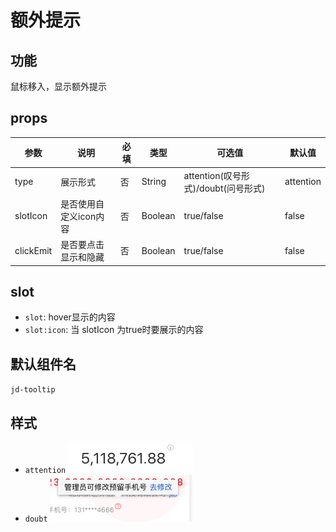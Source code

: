 # 额外提示

## 功能

鼠标移入，显示额外提示

## props

| 参数 | 说明 | 必填 | 类型 | 可选值 | 默认值 |
| --- | --- | --- | --- | --- | --- |
| type | 展示形式 | 否 | String | attention(叹号形式)/doubt(问号形式) | attention |
| slotIcon | 是否使用自定义icon内容 | 否 | Boolean | true/false | false |
| clickEmit | 是否要点击显示和隐藏 | 否 | Boolean | true/false | false |

## slot

- `slot`: hover显示的内容
- `slot:icon`: 当 slotIcon 为true时要展示的内容

## 默认组件名

`jd-tooltip`

## 样式

- `attention`
![tooltip](./img/tooltip.png)
- `doubt`
![tooltip-doubt](./img/tooltip-doubt.png)
